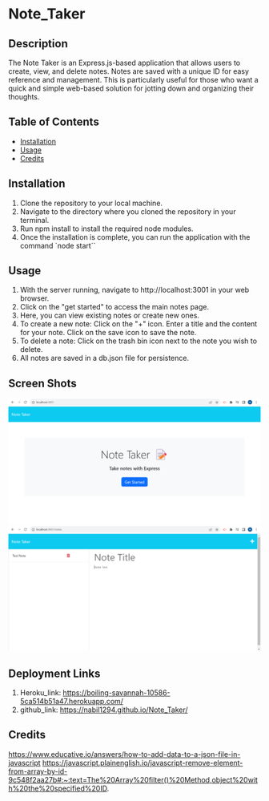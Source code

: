 # Note_Taker

  ## Description

  The Note Taker is an Express.js-based application that allows users to create, view, and delete notes. Notes are saved with a unique ID for easy reference and management. This is particularly useful for those who want a quick and simple web-based solution for jotting down and organizing their thoughts.

  ## Table of Contents 
  
  - [Installation](#installation)
  - [Usage](#usage)
  - [Credits](#credits)
  
  ## Installation

  1. Clone the repository to your local machine.
  2. Navigate to the directory where you cloned the repository in your terminal.
  3. Run npm install to install the required node modules.
  4. Once the installation is complete, you can run the application with the command `node start``
  
  ## Usage

  1. With the server running, navigate to http://localhost:3001 in your web browser.
  2. Click on the "get started" to access the main notes page.
  3. Here, you can view existing notes or create new ones.
  4. To create a new note:
     Click on the "+" icon.
     Enter a title and the content for your note.
     Click on the save icon to save the note.
  5. To delete a note:
     Click on the trash bin icon next to the note you wish to delete. 
  6. All notes are saved in a db.json file for persistence.    

  
  ## Screen Shots

  ![Screenshot 1](assets/screen1.png)
  ![Screenshot 2](assets/screen2.png)

  ## Deployment Links

  1. Heroku_link: https://boiling-savannah-10586-5ca514b51a47.herokuapp.com/
  2. github_link: https://nabil1294.github.io/Note_Taker/

  ## Credits
https://www.educative.io/answers/how-to-add-data-to-a-json-file-in-javascript
https://javascript.plainenglish.io/javascript-remove-element-from-array-by-id-9c548f2aa27b#:~:text=The%20Array%20filter()%20Method,object%20with%20the%20specified%20ID.